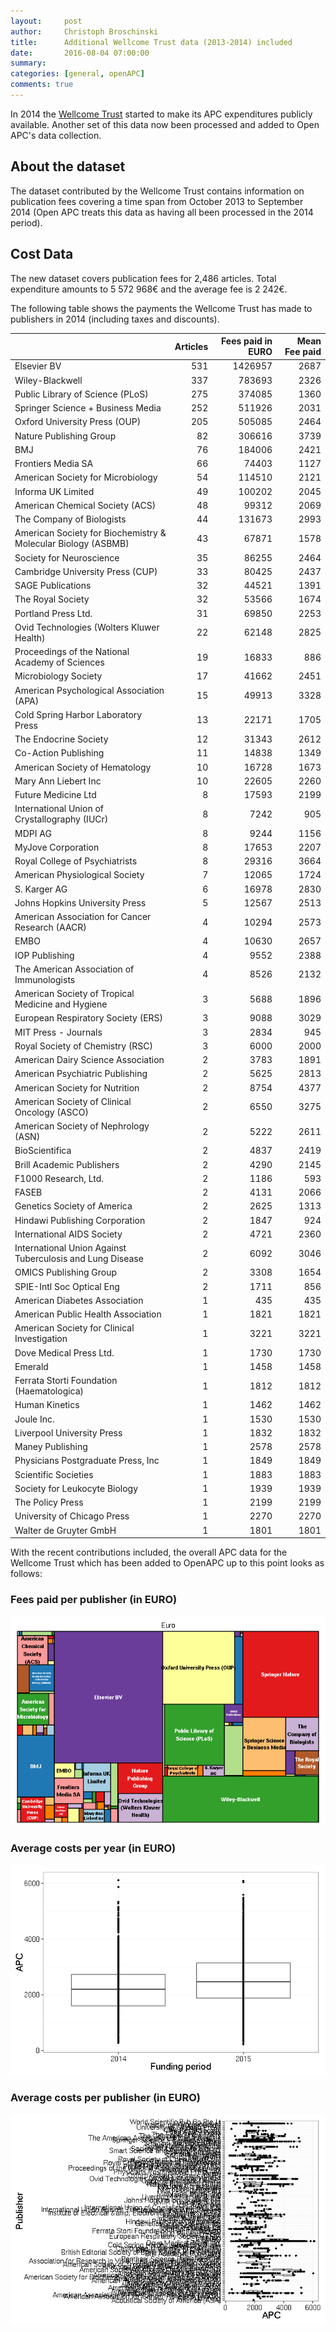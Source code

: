 ```yaml
---
layout:     post
author:     Christoph Broschinski
title:      Additional Wellcome Trust data (2013-2014) included
date:       2016-08-04 07:00:00
summary:    
categories: [general, openAPC]
comments: true
---
```





In 2014 the [Wellcome Trust](https://wellcome.ac.uk/) started to make its APC expenditures publicly available. Another set of this data now been processed and added to Open APC's data collection.

## About the dataset

The dataset contributed by the Wellcome Trust contains information on publication fees covering a time span from October 2013 to September 2014 (Open APC treats this data as having all been processed in the 2014 period).

## Cost Data



The new dataset covers publication fees for 2,486 articles. Total expenditure amounts to 5 572 968€ and the average fee is 2 242€.

The following table shows the payments the Wellcome Trust has made to publishers in 2014 (including taxes and discounts).


|                                                              | Articles| Fees paid in EURO| Mean Fee paid|
|:-------------------------------------------------------------|--------:|-----------------:|-------------:|
|Elsevier BV                                                   |      531|           1426957|          2687|
|Wiley-Blackwell                                               |      337|            783693|          2326|
|Public Library of Science (PLoS)                              |      275|            374085|          1360|
|Springer Science + Business Media                             |      252|            511926|          2031|
|Oxford University Press (OUP)                                 |      205|            505085|          2464|
|Nature Publishing Group                                       |       82|            306616|          3739|
|BMJ                                                           |       76|            184006|          2421|
|Frontiers Media SA                                            |       66|             74403|          1127|
|American Society for Microbiology                             |       54|            114510|          2121|
|Informa UK Limited                                            |       49|            100202|          2045|
|American Chemical Society (ACS)                               |       48|             99312|          2069|
|The Company of Biologists                                     |       44|            131673|          2993|
|American Society for Biochemistry & Molecular Biology (ASBMB) |       43|             67871|          1578|
|Society for Neuroscience                                      |       35|             86255|          2464|
|Cambridge University Press (CUP)                              |       33|             80425|          2437|
|SAGE Publications                                             |       32|             44521|          1391|
|The Royal Society                                             |       32|             53566|          1674|
|Portland Press Ltd.                                           |       31|             69850|          2253|
|Ovid Technologies (Wolters Kluwer Health)                     |       22|             62148|          2825|
|Proceedings of the National Academy of Sciences               |       19|             16833|           886|
|Microbiology Society                                          |       17|             41662|          2451|
|American Psychological Association (APA)                      |       15|             49913|          3328|
|Cold Spring Harbor Laboratory Press                           |       13|             22171|          1705|
|The Endocrine Society                                         |       12|             31343|          2612|
|Co-Action Publishing                                          |       11|             14838|          1349|
|American Society of Hematology                                |       10|             16728|          1673|
|Mary Ann Liebert Inc                                          |       10|             22605|          2260|
|Future Medicine Ltd                                           |        8|             17593|          2199|
|International Union of Crystallography (IUCr)                 |        8|              7242|           905|
|MDPI AG                                                       |        8|              9244|          1156|
|MyJove Corporation                                            |        8|             17653|          2207|
|Royal College of Psychiatrists                                |        8|             29316|          3664|
|American Physiological Society                                |        7|             12065|          1724|
|S. Karger AG                                                  |        6|             16978|          2830|
|Johns Hopkins University Press                                |        5|             12567|          2513|
|American Association for Cancer Research (AACR)               |        4|             10294|          2573|
|EMBO                                                          |        4|             10630|          2657|
|IOP Publishing                                                |        4|              9552|          2388|
|The American Association of Immunologists                     |        4|              8526|          2132|
|American Society of Tropical Medicine and Hygiene             |        3|              5688|          1896|
|European Respiratory Society (ERS)                            |        3|              9088|          3029|
|MIT Press - Journals                                          |        3|              2834|           945|
|Royal Society of Chemistry (RSC)                              |        3|              6000|          2000|
|American Dairy Science Association                            |        2|              3783|          1891|
|American Psychiatric Publishing                               |        2|              5625|          2813|
|American Society for Nutrition                                |        2|              8754|          4377|
|American Society of Clinical Oncology (ASCO)                  |        2|              6550|          3275|
|American Society of Nephrology (ASN)                          |        2|              5222|          2611|
|BioScientifica                                                |        2|              4837|          2419|
|Brill Academic Publishers                                     |        2|              4290|          2145|
|F1000 Research, Ltd.                                          |        2|              1186|           593|
|FASEB                                                         |        2|              4131|          2066|
|Genetics Society of America                                   |        2|              2625|          1313|
|Hindawi Publishing Corporation                                |        2|              1847|           924|
|International AIDS Society                                    |        2|              4721|          2360|
|International Union Against Tuberculosis and Lung Disease     |        2|              6092|          3046|
|OMICS Publishing Group                                        |        2|              3308|          1654|
|SPIE-Intl Soc Optical Eng                                     |        2|              1711|           856|
|American Diabetes Association                                 |        1|               435|           435|
|American Public Health Association                            |        1|              1821|          1821|
|American Society for Clinical Investigation                   |        1|              3221|          3221|
|Dove Medical Press Ltd.                                       |        1|              1730|          1730|
|Emerald                                                       |        1|              1458|          1458|
|Ferrata Storti Foundation (Haematologica)                     |        1|              1812|          1812|
|Human Kinetics                                                |        1|              1462|          1462|
|Joule Inc.                                                    |        1|              1530|          1530|
|Liverpool University Press                                    |        1|              1832|          1832|
|Maney Publishing                                              |        1|              2578|          2578|
|Physicians Postgraduate Press, Inc                            |        1|              1849|          1849|
|Scientific Societies                                          |        1|              1883|          1883|
|Society for Leukocyte Biology                                 |        1|              1939|          1939|
|The Policy Press                                              |        1|              2199|          2199|
|University of Chicago Press                                   |        1|              2270|          2270|
|Walter de Gruyter GmbH                                        |        1|              1801|          1801|

With the recent contributions included, the overall APC data for the Wellcome Trust which has been added to OpenAPC up to this point looks as follows: 

### Fees paid per publisher (in EURO)

![plot of chunk tree_wellcome_2016_08_04_full](/figure/tree_wellcome_2016_08_04_full-1.png) 

###  Average costs per year (in EURO)

![plot of chunk box_wellcome_2016_08_04_year_full](/figure/box_wellcome_2016_08_04_year_full-1.png) 

###  Average costs per publisher (in EURO)

![plot of chunk box_wellcome_2016_08_04_publisher_full](/figure/box_wellcome_2016_08_04_publisher_full-1.png) 
